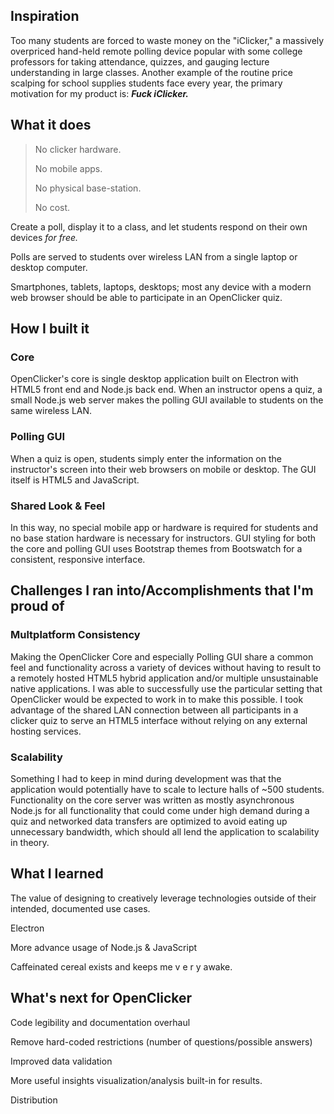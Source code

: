 ## Inspiration
Too many students are forced to waste money on the "iClicker," a massively overpriced hand-held remote polling device popular with some college professors for taking attendance, quizzes, and gauging lecture understanding in large classes. Another example of the routine price scalping for school supplies students face every year, the primary motivation for my product is: ***Fuck iClicker.***
## What it does

>No clicker hardware.
>
>No mobile apps.
>
>No physical base-station.
>
>No cost.

Create a poll, display it to a class, and let students respond on their own devices *for free.*

Polls are served to students over wireless LAN from a single laptop or desktop computer.

Smartphones, tablets, laptops, desktops; most any device with a modern web browser should be able to participate in an OpenClicker quiz.

## How I built it
### Core
OpenClicker's core is single desktop application built on Electron with HTML5 front end and Node.js back end. When an instructor opens a quiz, a small Node.js web server makes the polling GUI available to students on the same wireless LAN.
### Polling GUI
When a quiz is open, students simply enter the information on the instructor's screen into their web browsers on mobile or desktop. The GUI itself is HTML5 and JavaScript.
### Shared Look & Feel
In this way, no special mobile app or hardware is required for students and no base station hardware is necessary for instructors. GUI styling for both the core and polling GUI uses Bootstrap themes from Bootswatch for a consistent, responsive interface.

## Challenges I ran into/Accomplishments that I'm proud of
### Multplatform Consistency
Making the OpenClicker Core and especially Polling GUI share a common feel and functionality across a variety of devices without having to result to a remotely hosted HTML5 hybrid application and/or multiple unsustainable native applications. I was able to successfully use the particular setting that OpenClicker would be expected to work in to make this possible. I took advantage of the shared LAN connection between all participants in a clicker quiz to serve an HTML5 interface without relying on any external hosting services.
### Scalability
Something I had to keep in mind during development was that the application would potentially have to scale to lecture halls of ~500 students. Functionality on the core server was written as mostly asynchronous Node.js for all functionality that could come under high demand during a quiz and networked data transfers are optimized to avoid eating up unnecessary bandwidth, which should all lend the application to scalability in theory.


## What I learned
The value of designing to creatively leverage technologies outside of their intended, documented use cases.

Electron

More advance usage of Node.js & JavaScript

Caffeinated cereal exists and keeps me v e r y awake.

## What's next for OpenClicker
Code legibility and documentation overhaul

Remove hard-coded restrictions (number of questions/possible answers)

Improved data validation

More useful insights visualization/analysis built-in for results.

Distribution
